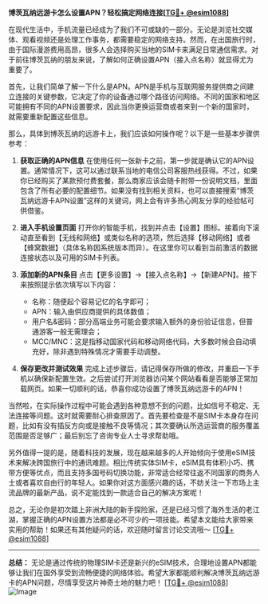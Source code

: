 **博茨瓦纳远游卡怎么设置APN？轻松搞定网络连接[[TG💪+ @esim1088](https://t.me/s/esim1088)]**

在现代生活中，手机流量已经成为了我们不可或缺的一部分。无论是浏览社交媒体、观看视频还是处理工作事务，都需要稳定的网络支持。然而，在出国旅行时，由于国际漫游费用高昂，很多人会选择购买当地的SIM卡来满足日常通信需求。对于前往博茨瓦纳的朋友来说，了解如何正确设置APN（接入点名称）就显得尤为重要了。

首先，让我们简单了解一下什么是APN。APN是手机与互联网服务提供商之间建立连接的关键参数，它决定了你的设备通过哪个路径访问网络。不同的国家和地区可能拥有不同的APN设置要求，因此当你更换运营商或者来到一个新的国家时，就需要重新配置这些信息。

那么，具体到博茨瓦纳的远游卡上，我们应该如何操作呢？以下是一些基本步骤供参考：

1. **获取正确的APN信息**
   在使用任何一张新卡之前，第一步就是确认它的APN设置。通常情况下，这可以通过联系当地的电信公司客服热线获得。不过，如果你已经购买了某款预付费套餐，那么商家应该会随卡附带一份说明文档，里面包含了所有必要的配置细节。如果没有找到相关资料，也可以直接搜索“博茨瓦纳远游卡APN设置”这样的关键词，网上会有许多热心网友分享的经验帖可供借鉴。

2. **进入手机设置页面**
   打开你的智能手机，找到并点击【设置】图标。接着向下滚动直至看到【无线和网络】或类似名称的选项，然后选择【移动网络】或者【蜂窝数据】（具体名称因系统版本而异）。在这里你可以看到当前激活的数据连接状态以及可用的SIM卡列表。

3. **添加新的APN条目**
   点击【更多设置】->【接入点名称】->【新建APN】。接下来按照提示依次填写以下内容：
   - 名称：随便起个容易记忆的名字即可；
   - APN：输入由供应商提供的具体数值；
   - 用户名&密码：部分高端业务可能会要求输入额外的身份验证信息，但普通游客一般无需理会；
   - MCC/MNC：这是指移动国家代码和移动网络代码，大多数时候会自动填充好，除非遇到特殊情况才需要手动调整。

4. **保存更改并测试效果**
   完成上述步骤后，请记得保存所做的修改，并重启一下手机以确保新配置生效。之后尝试打开浏览器访问某个网站看看是否能够正常加载网页。如果一切顺利的话，恭喜你成功设置了博茨瓦纳远游卡的APN！

当然啦，在实际操作过程中可能会遇到各种意想不到的问题，比如信号不稳定、无法连接等问题。这时就需要耐心排查原因了。首先要检查是不是SIM卡本身存在问题，比如有没有插反方向或是接触不良等情况；其次要确认所选运营商的服务覆盖范围是否足够广；最后别忘了咨询专业人士寻求帮助哦。

另外值得一提的是，随着科技的发展，现在越来越多的人开始倾向于使用eSIM技术来解决跨国旅行中的通讯难题。相比传统实体SIM卡，eSIM具有体积小巧、携带方便等优点，而且支持多国号码切换功能，非常适合经常往返不同国家的商务人士或者喜欢自由行的年轻人。如果你对这方面感兴趣的话，不妨关注一下市场上主流品牌的最新产品，说不定能找到一款适合自己的解决方案呢！

总之，无论你是初次踏上非洲大陆的新手探险家，还是已经习惯了海外生活的老江湖，掌握正确的APN设置方法都是必不可少的一项技能。希望本文能给大家带来实用的帮助！如果还有其他疑问的话，欢迎随时留言讨论交流哦～ [[TG💪+ @esim1088](https://t.me/s/esim1088)]

---

**总结：**
无论是通过传统的物理SIM卡还是新兴的eSIM技术，合理地设置APN都能够让我们在国外享受到流畅便捷的网络体验。希望大家都能顺利解决博茨瓦纳远游卡的APN问题，尽情享受这片神奇土地的魅力吧！ [[TG💪+ @esim1088](https://t.me/s/esim1088)]  
![Image](https://i.postimg.cc/4NQfJmqS/Snipaste-2025-05-13-00-14-12.png)
